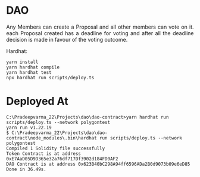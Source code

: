 # DAO

<p align="justify">
Any Members can create a Proposal and all other members can vote on it.
each Proposal created has a deadline for voting and after all the deadline
decision is made in favour of the voting outcome.
</p>





Hardhat: 
```shell
yarn install
yarn hardhat compile
yarn hardhat test
npx hardhat run scripts/deploy.ts
```


# Deployed At
```
C:\Pradeepvarma_22\Projects\dao\dao-contract>yarn hardhat run scripts/deploy.ts --network polygontest
yarn run v1.22.19
$ C:\Pradeepvarma_22\Projects\dao\dao-contract\node_modules\.bin\hardhat run scripts/deploy.ts --network polygontest
Compiled 1 Solidity file successfully
Token Contract is at address 0xE7AaD05D9D365e32a76df717Df3902d184FD0AF2
DAO Contract is at address 0x623B40bC298A94ff6596ADa2B0d9073b09e6eD85
Done in 36.49s.
```